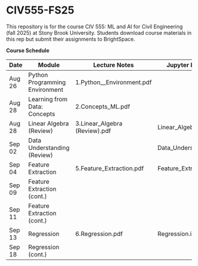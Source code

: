 # CIV555-FS25
This repository is for the course CIV 555: ML and AI for Civil Engineering (fall 2025) at Stony Brook University. Students download course materials in this rep but submit their assignments to BrightSpace.


**Course Schedule**

|Date          |Module       |Lecture Notes    |Jupyter Notebooks   |Data
|---------------|-------------|-----------------|--------------------|--------------------|
|Aug 26      |Python Programming Environment | 1.Python__Environment.pdf|
|Aug 28      |Learning from Data: Concepts    | 2.Concepts_ML.pdf
|Aug 28      |Linear Algebra (Review)        | 3.Linear_Algebra (Review).pdf            |Linear_Algebra.ipynb
|Sep 02    |Data Understanding (Review)|  |Data_Understanding.ipynb|NY_Bicycle.csv
|Sep 04    |Feature Extraction            |5.Feature_Extraction.pdf|Feature_Extraction.ipynb|NY_Bicycle.csv
|Sep 09    |Feature Extraction (cont.) 
|Sep 11    |Feature Extraction (cont.)
|Sep 13    |Regression              |6.Regression.pdf|Regression.ipynb|
|Sep 18    |Regression (cont.)      |
